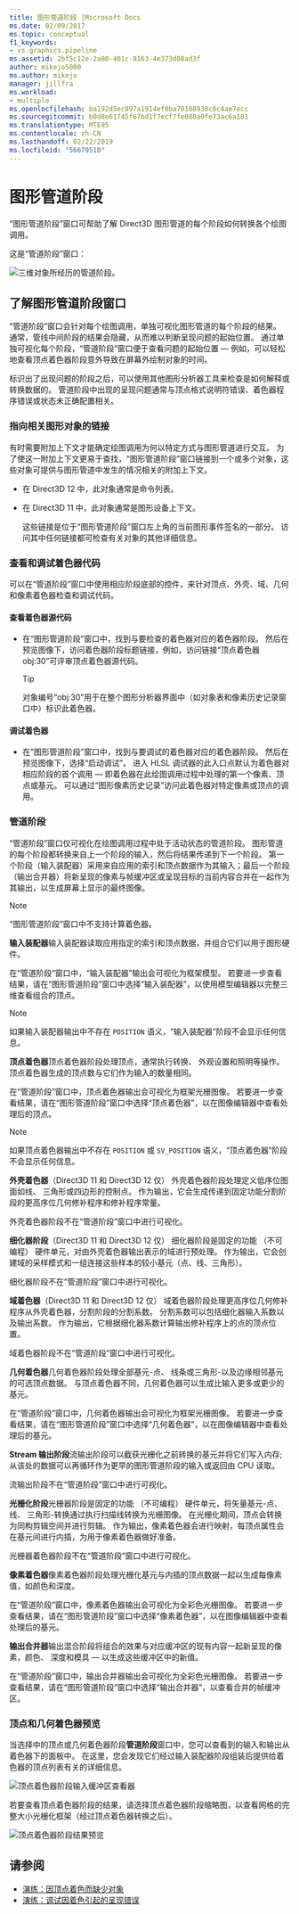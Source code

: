 ```yaml
---
title: 图形管道阶段 |Microsoft Docs
ms.date: 02/09/2017
ms.topic: conceptual
f1_keywords:
- vs.graphics.pipeline
ms.assetid: 2bf5c12e-2a00-401c-8163-4e373d08ad3f
author: mikejo5000
ms.author: mikejo
manager: jillfra
ms.workload:
- multiple
ms.openlocfilehash: ba192d5ec897a1914ef0ba70188930c8c4ae7ecc
ms.sourcegitcommit: b0d8e61745f67bd1f7ecf7fe080a0fe73ac6a181
ms.translationtype: MTE95
ms.contentlocale: zh-CN
ms.lasthandoff: 02/22/2019
ms.locfileid: "56679510"
---
```

# <a name="graphics-pipeline-stages"></a>图形管道阶段
“图形管道阶段”窗口可帮助了解 Direct3D 图形管道的每个阶段如何转换各个绘图调用。

 这是“管道阶段”窗口：

 ![三维对象所经历的管道阶段。](media/gfx_diag_demo_pipeline_stages_orientation.png)

## <a name="understanding-the-graphics-pipeline-stages-window"></a>了解图形管道阶段窗口
 “管道阶段”窗口会针对每个绘图调用，单独可视化图形管道的每个阶段的结果。 通常，管线中间阶段的结果会隐藏，从而难以判断呈现问题的起始位置。 通过单独可视化每个阶段，“管道阶段”窗口便于查看问题的起始位置 — 例如，可以轻松地查看顶点着色器阶段意外导致在屏幕外绘制对象的时间。

 标识出了出现问题的阶段之后，可以使用其他图形分析器工具来检查是如何解释或转换数据的。 管道阶段中出现的呈现问题通常与顶点格式说明符错误、着色器程序错误或状态未正确配置相关。

### <a name="links-to-related-graphics-objects"></a>指向相关图形对象的链接
 有时需要附加上下文才能确定绘图调用为何以特定方式与图形管道进行交互。 为了使这一附加上下文更易于查找，“图形管道阶段”窗口链接到一个或多个对象，这些对象可提供与图形管道中发生的情况相关的附加上下文。

- 在 Direct3D 12 中，此对象通常是命令列表。

- 在 Direct3D 11 中，此对象通常是图形设备上下文。

  这些链接是位于“图形管道阶段”窗口左上角的当前图形事件签名的一部分。 访问其中任何链接都可检查有关对象的其他详细信息。

### <a name="viewing-and-debugging-shader-code"></a>查看和调试着色器代码
 可以在“管道阶段”窗口中使用相应阶段底部的控件，来针对顶点、外壳、域、几何和像素着色器检查和调试代码。

#### <a name="to-view-a-shaders-source-code"></a>查看着色器源代码

-   在“图形管道阶段”窗口中，找到与要检查的着色器对应的着色器阶段。 然后在预览图像下，访问着色器阶段标题链接，例如，访问链接“顶点着色器 obj:30”可评审顶点着色器源代码。

    > [!TIP]
    >  对象编号“obj:30”用于在整个图形分析器界面中（如对象表和像素历史记录窗口中）标识此着色器。

#### <a name="to-debug-a-shader"></a>调试着色器

-   在“图形管道阶段”窗口中，找到与要调试的着色器对应的着色器阶段。 然后在预览图像下，选择“启动调试”。 进入 HLSL 调试器的此入口点默认为着色器对相应阶段的首个调用 — 即着色器在此绘图调用过程中处理的第一个像素、顶点或基元。 可以通过“图形像素历史记录”访问此着色器对特定像素或顶点的调用。

### <a name="the-pipeline-stages"></a>管道阶段
 “管道阶段”窗口仅可视化在绘图调用过程中处于活动状态的管道阶段。 图形管道的每个阶段都转换来自上一个阶段的输入，然后将结果传递到下一个阶段。 第一个阶段（输入装配器）采用来自应用的索引和顶点数据作为其输入；最后一个阶段（输出合并器）将新呈现的像素与帧缓冲区或呈现目标的当前内容合并在一起作为其输出，以生成屏幕上显示的最终图像。

> [!NOTE]
>  “图形管道阶段”窗口中不支持计算着色器。

 **输入装配器**输入装配器读取应用指定的索引和顶点数据，并组合它们以用于图形硬件。

 在“管道阶段”窗口中，“输入装配器”输出会可视化为框架模型。 若要进一步查看结果，请在“图形管道阶段”窗口中选择“输入装配器”，以使用模型编辑器以完整三维查看组合的顶点。

> [!NOTE]
>  如果输入装配器输出中不存在 `POSITION` 语义，“输入装配器”阶段不会显示任何信息。

 **顶点着色器**顶点着色器阶段处理顶点，通常执行转换、 外观设置和照明等操作。 顶点着色器生成的顶点数与它们作为输入的数量相同。

 在“管道阶段”窗口中，顶点着色器输出会可视化为框架光栅图像。 若要进一步查看结果，请在“图形管道阶段”窗口中选择“顶点着色器”，以在图像编辑器中查看处理后的顶点。

> [!NOTE]
>  如果顶点着色器输出中不存在 `POSITION` 或 `SV_POSITION` 语义，“顶点着色器”阶段不会显示任何信息。

 **外壳着色器**（Direct3D 11 和 Direct3D 12 仅） 外壳着色器阶段处理定义低序位图面如线、 三角形或四边形的控制点。 作为输出，它会生成传递到固定功能分割阶段的更高序位几何修补程序和修补程序常量。

 外壳着色器阶段不在“管道阶段”窗口中进行可视化。

 **细化器阶段**（Direct3D 11 和 Direct3D 12 仅） 细化器阶段是固定的功能 （不可编程） 硬件单元，对由外壳着色器输出表示的域进行预处理。 作为输出，它会创建域的采样模式和一组连接这些样本的较小基元（点、线、三角形）。

 细化器阶段不在“管道阶段”窗口中进行可视化。

 **域着色器**（Direct3D 11 和 Direct3D 12 仅） 域着色器阶段处理更高序位几何修补程序从外壳着色器，分割阶段的分割系数。 分割系数可以包括细化器输入系数以及输出系数。 作为输出，它根据细化器系数计算输出修补程序上的点的顶点位置。

 域着色器阶段不在“管道阶段”窗口中进行可视化。

 **几何着色器**几何着色器阶段处理全部基元-点、 线条或三角形-以及边缘相邻基元的可选顶点数据。 与顶点着色器不同，几何着色器可以生成比输入更多或更少的基元。

 在“管道阶段”窗口中，几何着色器输出会可视化为框架光栅图像。 若要进一步查看结果，请在“图形管道阶段”窗口中选择“几何着色器”，以在图像编辑器中查看处理后的基元。

 **Stream 输出阶段**流输出阶段可以截获光栅化之前转换的基元并将它们写入内存; 从该处的数据可以再循环作为更早的图形管道阶段的输入或返回由 CPU 读取。

 流输出阶段不在“管道阶段”窗口中进行可视化。

 **光栅化阶段**光栅器阶段是固定的功能 （不可编程） 硬件单元，将矢量基元-点、 线、 三角形-转换通过执行扫描线转换为光栅图像。 在光栅化期间，顶点会转换为同构剪辑空间并进行剪辑。 作为输出，像素着色器会进行映射，每顶点属性会在基元间进行内插，为用于像素着色器做好准备。

 光栅器着色器阶段不在“管道阶段”窗口中进行可视化。

 **像素着色器**像素着色器阶段处理光栅化基元与内插的顶点数据一起以生成每像素值，如颜色和深度。

 在“管道阶段”窗口中，像素着色器输出会可视化为全彩色光栅图像。 若要进一步查看结果，请在“图形管道阶段”窗口中选择“像素着色器”，以在图像编辑器中查看处理后的基元。

 **输出合并器**输出混合阶段将组合的效果与对应缓冲区的现有内容一起新呈现的像素，颜色、 深度和模具 — 以生成这些缓冲区中的新值。

 在“管道阶段”窗口中，输出合并器输出会可视化为全彩色光栅图像。 若要进一步查看结果，请在“图形管道阶段”窗口中选择“输出合并器”，以查看合并的帧缓冲区。

### <a name="vertex-and-geometry-shader-preview"></a>顶点和几何着色器预览
 当选择中的顶点或几何着色器阶段**管道阶段**窗口中，您可以查看到的输入和输出从着色器下的面板中。  在这里，您会发现它们经过输入装配器阶段组装后提供给着色器的顶点列表有关的详细信息。

 ![顶点着色器阶段输入缓冲区查看器](media/gfx_diag_vertex_shader_inbuffers.png)

 若要查看顶点着色器阶段的结果，请选择顶点着色器阶段缩略图，以查看网格的完整大小光栅化框架（经过顶点着色器转换之后）。

 ![顶点着色器阶段结果预览](media/gfx_diag_vertex_shader_preview.png)

## <a name="see-also"></a>请参阅
- [演练：因顶点着色而缺少对象](walkthrough-missing-objects-due-to-vertex-shading.md)
- [演练：调试因着色引起的呈现错误](walkthrough-debugging-rendering-errors-due-to-shading.md)